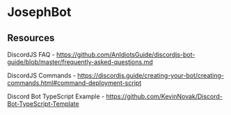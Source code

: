 # JosephBot

## Resources

DiscordJS FAQ - https://github.com/AnIdiotsGuide/discordjs-bot-guide/blob/master/frequently-asked-questions.md

DiscordJS Commands - https://discordjs.guide/creating-your-bot/creating-commands.html#command-deployment-script

Discord Bot TypeScript Example - https://github.com/KevinNovak/Discord-Bot-TypeScript-Template
